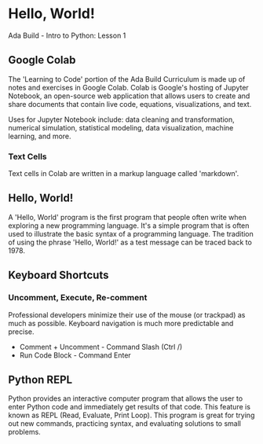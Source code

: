 # Hello, World!

Ada Build - Intro to Python: Lesson 1


## Google Colab

The 'Learning to Code' portion of the Ada Build Curriculum is made up of notes and exercises in Google Colab. Colab is Google's hosting of Jupyter Notebook, an open-source web application that allows users to create and share documents that contain live code, equations, visualizations, and text. 

Uses for Jupyter Notebook include: data cleaning and transformation, numerical simulation, statistical modeling, data visualization, machine learning, and more. 

### Text Cells

Text cells in Colab are written in a markup language called 'markdown'. 

## Hello, World!

A 'Hello, World' program is the first program that people often write when exploring a new programming language. It's a simple program that is often used to illustrate the basic syntax of a programming language. The tradition of using the phrase 'Hello, World!' as a test message can be traced back to 1978. 

## Keyboard Shortcuts

### Uncomment, Execute, Re-comment
Professional developers minimize their use of the mouse (or trackpad) as much as possible. Keyboard navigation is much more predictable and precise. 

* Comment + Uncomment - Command Slash (Ctrl /)
* Run Code Block - Command Enter


## Python REPL
Python provides an interactive computer program that allows the user to enter Python code and immediately get results of that code. This feature is known as REPL (Read, Evaluate, Print Loop). This program is great for trying out new commands, practicing syntax, and evaluating solutions to small problems. 
